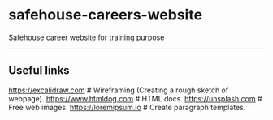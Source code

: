 # safehouse-careers-website
Safehouse career website for training purpose

--- 

## Useful links 
https://excalidraw.com        # Wireframing (Creating a rough sketch of webpage).
https://www.htmldog.com       # HTML docs.
https://unsplash.com          # Free web images. 
https://loremipsum.io         # Create paragraph templates.


